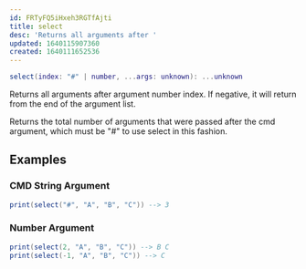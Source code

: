 ```yaml
---
id: FRTyFQ5iHxeh3RGTfAjti
title: select
desc: 'Returns all arguments after '
updated: 1640115907360
created: 1640111652536
---
```

```Lua
select(index: "#" | number, ...args: unknown): ...unknown
```
Returns all arguments after argument number index. If negative, it will return from the end of the argument list.

Returns the total number of arguments that were passed after the cmd argument, which must be "#" to use select in this fashion.
## Examples
### CMD String Argument
```Lua
print(select("#", "A", "B", "C")) --> 3
```
### Number Argument
```Lua
print(select(2, "A", "B", "C")) --> B C
print(select(-1, "A", "B", "C")) --> C
```